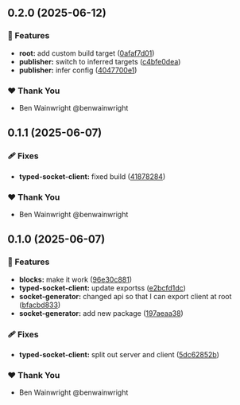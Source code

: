 ## 0.2.0 (2025-06-12)

### 🚀 Features

- **root:** add custom build target ([0afaf7d01](https://github.com/hass-blocks/hass-blocks/commit/0afaf7d01))
- **publisher:** switch to inferred targets ([c4bfe0dea](https://github.com/hass-blocks/hass-blocks/commit/c4bfe0dea))
- **publisher:** infer config ([4047700e1](https://github.com/hass-blocks/hass-blocks/commit/4047700e1))

### ❤️ Thank You

- Ben Wainwright @benwainwright

## 0.1.1 (2025-06-07)

### 🩹 Fixes

- **typed-socket-client:** fixed build ([41878284](https://github.com/hass-blocks/hass-blocks/commit/41878284))

### ❤️ Thank You

- Ben Wainwright @benwainwright

## 0.1.0 (2025-06-07)

### 🚀 Features

- **blocks:** make it work ([96e30c881](https://github.com/hass-blocks/hass-blocks/commit/96e30c881))
- **typed-socket-client:** update exportss ([e2bcfd1dc](https://github.com/hass-blocks/hass-blocks/commit/e2bcfd1dc))
- **socket-generator:** changed api so that I can export client at root ([bfacbd833](https://github.com/hass-blocks/hass-blocks/commit/bfacbd833))
- **socket-generator:** add new package ([197aeaa38](https://github.com/hass-blocks/hass-blocks/commit/197aeaa38))

### 🩹 Fixes

- **typed-socket-client:** split out server and client ([5dc62852b](https://github.com/hass-blocks/hass-blocks/commit/5dc62852b))

### ❤️ Thank You

- Ben Wainwright @benwainwright
